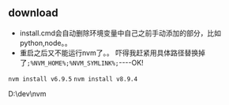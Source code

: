 ## download
+ install.cmd会自动删除环境变量中自己之前手动添加的部分，比如python,node。。
+ 重启之后又不能运行nvm了。。
吓得我赶紧用具体路径替换掉了`;%NVM_HOME%;%NVM_SYMLINK%;`----OK!


`nvm install v6.9.5`
`nvm install v8.9.4`


D:\dev\nvm